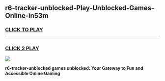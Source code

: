 
## r6-tracker-unblocked-Play-Unblocked-Games-Online-in53m
<h3>
<a href="https://premium76.site?title=r6-tracker-unblocked&ref=25A">CLICK TO PLAY</a></h3>
<hr>

<h3>
<a href="https://premium76.site?title=r6-tracker-unblocked&ref=25A">CLICK 2 PLAY</a>
  
</h3>

<a href="https://premium76.site?title=r6-tracker-unblocked&ref=25A"><img src="https://clearcache.store/games.png"></a>


**r6-tracker-unblocked games unblocked: Your Gateway to Fun and Accessible Online Gaming**
